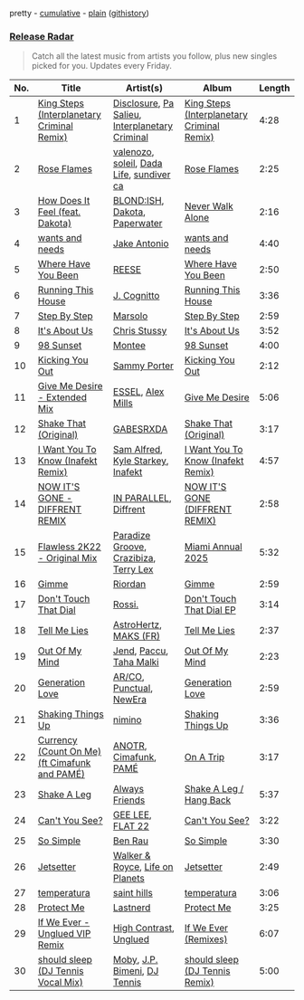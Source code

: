 pretty - [cumulative](/playlists/cumulative/Release%20Radar.md) - [plain](/playlists/plain/37i9dQZEVXbsudmxBFKW7G) ([githistory](https://github.githistory.xyz/vitokorn/spotify-playlist-archive/blob/master/playlists/plain/37i9dQZEVXbsudmxBFKW7G))
### [Release Radar](https://open.spotify.com/playlist/37i9dQZEVXbsudmxBFKW7G)

> Catch all the latest music from artists you follow, plus new singles picked for you. Updates every Friday.

| No. | Title | Artist(s) | Album | Length |
|---|---|---|---|---|
| 1 | [King Steps (Interplanetary Criminal Remix)](https://open.spotify.com/track/0HhBiXAIb31CXqU1fFXAV0) | [Disclosure](https://open.spotify.com/artist/6nS5roXSAGhTGr34W6n7Et), [Pa Salieu](https://open.spotify.com/artist/290nCNEce1y6rfoJiO2rK7), [Interplanetary Criminal](https://open.spotify.com/artist/6uJ51uV5rYzu1MJkC4CceI) | [King Steps (Interplanetary Criminal Remix)](https://open.spotify.com/album/5bR53wGjNerGEVL2bd0HZs) | 4:28 |
| 2 | [Rose Flames](https://open.spotify.com/track/0dUOtIllciK9mXvNsl6IH7) | [valenozo](https://open.spotify.com/artist/3NGcsgjKGbiOCyHSUFrXpZ), [soleil](https://open.spotify.com/artist/7ETxY27poBqP3kbCYJEXlN), [Dada Life](https://open.spotify.com/artist/00sAT5YX8W3xNd1EuqyHw9), [sundiver ca](https://open.spotify.com/artist/2xDxryix4opVzsPKelCZwi) | [Rose Flames](https://open.spotify.com/album/3XKotbMsWuGStH6v9O3DKt) | 2:25 |
| 3 | [How Does It Feel (feat. Dakota)](https://open.spotify.com/track/2Epm6mdhdQ0HKM2I5fYpyQ) | [BLOND:ISH](https://open.spotify.com/artist/6zsJjoCtL1WByG0VsuFWzR), [Dakota](https://open.spotify.com/artist/2zzpznMuhKlKlqh1ma7Sms), [Paperwater](https://open.spotify.com/artist/4enJurkJhWYJxokouQ02ky) | [Never Walk Alone](https://open.spotify.com/album/5B6cE705BTRvviiO1p4m0o) | 2:16 |
| 4 | [wants and needs](https://open.spotify.com/track/5W0MG8q8pKaMS2TAiSQXBN) | [Jake Antonio](https://open.spotify.com/artist/5jpgPXIFQ0RzKw2IHyS8JC) | [wants and needs](https://open.spotify.com/album/7ekXaFXySyHzm6KhFMKarl) | 4:40 |
| 5 | [Where Have You Been](https://open.spotify.com/track/2OyestNLBmdbsQJaL9qaVG) | [REESE](https://open.spotify.com/artist/2MRXCqZSMkdI9K46WDWCUX) | [Where Have You Been](https://open.spotify.com/album/1JRNByaZGAA9yrLNXfUKJx) | 2:50 |
| 6 | [Running This House](https://open.spotify.com/track/4jC6BVnM5ryNE6F6ODkSjR) | [J. Cognitto](https://open.spotify.com/artist/19770aFQnsVbdMJQYngSmA) | [Running This House](https://open.spotify.com/album/4DynxhZRingM7yq52WZwYC) | 3:36 |
| 7 | [Step By Step](https://open.spotify.com/track/4lq48b16GxnFcPHUHJ3FK8) | [Marsolo](https://open.spotify.com/artist/19KqOfazpv8bU6RrVJpLcV) | [Step By Step](https://open.spotify.com/album/0EUqBRFMfBeVFXi9RfdQlO) | 2:59 |
| 8 | [It's About Us](https://open.spotify.com/track/2QJwMBAnrB6HDsS4dhTaNT) | [Chris Stussy](https://open.spotify.com/artist/3BxjasMelf9pKaE4f7Y0So) | [It's About Us](https://open.spotify.com/album/1obE6RQ5LGUFgIhvfg35e6) | 3:52 |
| 9 | [98 Sunset](https://open.spotify.com/track/41ZR28BD5f4nuIkK8T5McN) | [Montee](https://open.spotify.com/artist/2rgFqpsqtoEJGOr0JzFxtG) | [98 Sunset](https://open.spotify.com/album/386IQCbncYG3ThRtOt1Kn2) | 4:00 |
| 10 | [Kicking You Out](https://open.spotify.com/track/2wxzJgEPeK0nteer6J8Z93) | [Sammy Porter](https://open.spotify.com/artist/2D51qkOmTNsNQj3C4LIvH7) | [Kicking You Out](https://open.spotify.com/album/3vItPC0UrNsjnYLqzg7ETU) | 2:12 |
| 11 | [Give Me Desire - Extended Mix](https://open.spotify.com/track/3HMuh5WHV3RadNZgD5DcgP) | [ESSEL](https://open.spotify.com/artist/2ucdZN7GyBGxIKHIzksnXc), [Alex Mills](https://open.spotify.com/artist/6z9EDgWh3ZJZKIJI5Q71Cq) | [Give Me Desire](https://open.spotify.com/album/109mDhXULmc4Z0YXNX0wj9) | 5:06 |
| 12 | [Shake That (Original)](https://open.spotify.com/track/5vQVOLnnKiU1JCNszqT04X) | [GABESRXDA](https://open.spotify.com/artist/6RFMM4qkL1wpVuGWOCNJZQ) | [Shake That (Original)](https://open.spotify.com/album/77pW9nn59MPcvtpdRAFBh7) | 3:17 |
| 13 | [I Want You To Know (Inafekt Remix)](https://open.spotify.com/track/0R2WF1oQdszS0Rrzws5Sq3) | [Sam Alfred](https://open.spotify.com/artist/4PVzoVUDxey3mxGdkf4HgR), [Kyle Starkey](https://open.spotify.com/artist/1crvHImsszKXTJr4wsOPhe), [Inafekt](https://open.spotify.com/artist/44ixlcp2r9IHhFqGdcFjOz) | [I Want You To Know (Inafekt Remix)](https://open.spotify.com/album/2tY48B7HzZAhq8t0fhv3A0) | 4:57 |
| 14 | [NOW IT'S GONE - DIFFRENT REMIX](https://open.spotify.com/track/3u7RUaD9mXfUgfHJQWoBkt) | [IN PARALLEL](https://open.spotify.com/artist/6xaiGRpXAB9JdoSy3gzw4H), [Diffrent](https://open.spotify.com/artist/7mycnkT3eOskxxGbN9skkV) | [NOW IT'S GONE (DIFFRENT REMIX)](https://open.spotify.com/album/5Zvm839j6J9aZK66JFE3jk) | 2:58 |
| 15 | [Flawless 2K22 - Original Mix](https://open.spotify.com/track/57wzlOJb8zc8aEFnpQT9Gq) | [Paradize Groove](https://open.spotify.com/artist/4j5oOkqKaomFyyQZGV3zKP), [Crazibiza](https://open.spotify.com/artist/7gLis8CQkAQ7fJJNTWQNU1), [Terry Lex](https://open.spotify.com/artist/6Bt0LvFLkpYwuixcfYkv1b) | [Miami Annual 2025](https://open.spotify.com/album/0sfzXjOBE2Tsva7LAbYy2f) | 5:32 |
| 16 | [Gimme](https://open.spotify.com/track/6WbefFOKFX4e22BAhq65Wc) | [Riordan](https://open.spotify.com/artist/68rU1sdZ0HjxjEC5YnSmao) | [Gimme](https://open.spotify.com/album/4dvN32CHvR0D1lFhJ0H0wK) | 2:59 |
| 17 | [Don't Touch That Dial](https://open.spotify.com/track/0YWLB75tVT4fbX0K0kPdH8) | [Rossi.](https://open.spotify.com/artist/7itMGcVGRKS43LcTQvJitf) | [Don't Touch That Dial EP](https://open.spotify.com/album/3Oj9Lwh8T2UoU1CQlaBHFl) | 3:14 |
| 18 | [Tell Me Lies](https://open.spotify.com/track/1mhl7bqA67S1oixf9OL00n) | [AstroHertz](https://open.spotify.com/artist/5vaObyIjKlwnyb9PVTtn6c), [MAKS (FR)](https://open.spotify.com/artist/0C3AuNGBY39ioSTA79TzMz) | [Tell Me Lies](https://open.spotify.com/album/1WMwxhN4M44Q1tID5qtoTN) | 2:37 |
| 19 | [Out Of My Mind](https://open.spotify.com/track/1RbsfrOxrq47jhWp8T2cx2) | [Jend](https://open.spotify.com/artist/56WlN4e9YbaEI8KdXaFgTN), [Paccu](https://open.spotify.com/artist/2QZVFemr8vSLsSYPVYJSp3), [Taha Malki](https://open.spotify.com/artist/6I0uDnGgDPC6tfquuLUVSX) | [Out Of My Mind](https://open.spotify.com/album/0gwhHtyYsVvtPpkAbozUeo) | 2:23 |
| 20 | [Generation Love](https://open.spotify.com/track/4VN7zNElegROYZccUa4z4V) | [AR/CO](https://open.spotify.com/artist/7mGI9Sd66FqHjIkwzkgbG7), [Punctual](https://open.spotify.com/artist/1ocnIbhFWM9bSPrd7Hu4zF), [NewEra](https://open.spotify.com/artist/4QLa9DWZEpFrBhNG5UWXF1) | [Generation Love](https://open.spotify.com/album/7pHABdpFxeR8mbMfG20EPm) | 2:59 |
| 21 | [Shaking Things Up](https://open.spotify.com/track/0FoCv0glfiTP2lmEcdreAu) | [nimino](https://open.spotify.com/artist/5x0R3zoC09GMiRJomoexLV) | [Shaking Things Up](https://open.spotify.com/album/4w5K1o40LvlRVUMXR6nU5A) | 3:36 |
| 22 | [Currency (Count On Me) (ft Cimafunk and PAMÉ)](https://open.spotify.com/track/7HkSXmHPXtNtaaosJ4ejVS) | [ANOTR](https://open.spotify.com/artist/4p5WgeiPSPpqPDs7T6OkWf), [Cimafunk](https://open.spotify.com/artist/28wtFivtmdKxFRfu57AhBe), [PAMÉ](https://open.spotify.com/artist/5ZSOXLTnZcSjdVCIdjnq03) | [On A Trip](https://open.spotify.com/album/0NmQAh2m9ayLitCrFaIjiN) | 3:17 |
| 23 | [Shake A Leg](https://open.spotify.com/track/2LUelCwMtZcn2JF18mwNOy) | [Always Friends](https://open.spotify.com/artist/2uiJ5lcLGSNaZ9ytGhvTjf) | [Shake A Leg / Hang Back](https://open.spotify.com/album/2ONKsvPOGV9MtyRfO4x2Ym) | 5:37 |
| 24 | [Can't You See?](https://open.spotify.com/track/7AZ0MjV5ZDW5M57ZkyNpp9) | [GEE LEE](https://open.spotify.com/artist/77uLXqHKG5n6UYMUr0b0e5), [FLAT 22](https://open.spotify.com/artist/1eQLSOs8Z1RB43eNMH3fAl) | [Can't You See?](https://open.spotify.com/album/7L0bigqBGueBuPpp5QI2iK) | 3:22 |
| 25 | [So Simple](https://open.spotify.com/track/7zMrnZcZGgNbhxjH3LIegT) | [Ben Rau](https://open.spotify.com/artist/1TnMHkjDz4jm8H8QxnyAAC) | [So Simple](https://open.spotify.com/album/0sTBJcnfXnKQuAEGHOPLco) | 3:30 |
| 26 | [Jetsetter](https://open.spotify.com/track/1ngjPnoeRNLB922MFkFUjq) | [Walker & Royce](https://open.spotify.com/artist/1lAwVq9MxNJkB0dEY6xNoV), [Life on Planets](https://open.spotify.com/artist/2EtksajEPOMDkyVKMZi1eO) | [Jetsetter](https://open.spotify.com/album/00SdOGtnnrEIbRnRO2w19F) | 2:49 |
| 27 | [temperatura](https://open.spotify.com/track/46RJkqAunIte7sXbxPNVMF) | [saint hills](https://open.spotify.com/artist/6FSAMUtb3F7z09jW3tFtGA) | [temperatura](https://open.spotify.com/album/1brkYjEwvxpzLFkEQCEmMu) | 3:06 |
| 28 | [Protect Me](https://open.spotify.com/track/2b5nEJjXFjcqHtu4m3vjFM) | [Lastnerd](https://open.spotify.com/artist/7jrPqFvIFw0QK6OGmK0hbu) | [Protect Me](https://open.spotify.com/album/75stJM1eeBB8EVCmS1MPtH) | 3:25 |
| 29 | [If We Ever - Unglued VIP Remix](https://open.spotify.com/track/0b6KX6JqqiFt4T1yWwr4LD) | [High Contrast](https://open.spotify.com/artist/0bxHci3JIhhKA53n8rH3tT), [Unglued](https://open.spotify.com/artist/3AXcevvp1Kd1KEyHiUEsrC) | [If We Ever (Remixes)](https://open.spotify.com/album/3yyGJtGzasr89dJ117h2ML) | 6:07 |
| 30 | [should sleep (DJ Tennis Vocal Mix)](https://open.spotify.com/track/7HUDqA3MPe8xdBYMw3cU0b) | [Moby](https://open.spotify.com/artist/3OsRAKCvk37zwYcnzRf5XF), [J.P. Bimeni](https://open.spotify.com/artist/3CzQotBuoiDb8B9VAkh5fx), [DJ Tennis](https://open.spotify.com/artist/6vJvFV1A2CpT8s5B1oUN6t) | [should sleep (DJ Tennis Remix)](https://open.spotify.com/album/557UNqHSaIuMwCCTt9rLGb) | 5:00 |